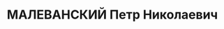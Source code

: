 ---
title: МАЛЕВАНСКИЙ Петр Николаевич
description: директор конесовхоза № 33, 2-й секретарь Армавирского ГК ВКП(б)
---
